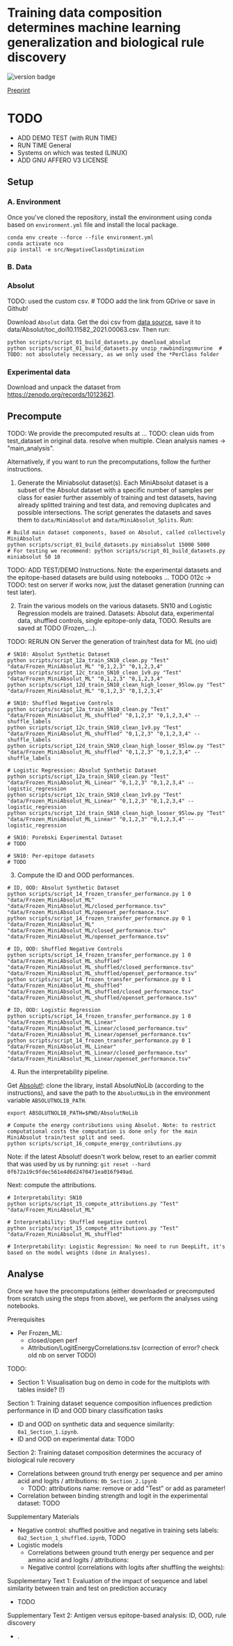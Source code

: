# Training data composition determines machine learning generalization and biological rule discovery

![version badge](https://img.shields.io/badge/version-0.9-green)

[Preprint](https://www.biorxiv.org/content/10.1101/2024.06.17.599333v2.abstract)

# TODO
- ADD DEMO TEST (with RUN TIME)
- RUN TIME General
- Systems on which was tested (LINUX)
- ADD GNU AFFERO V3 LICENSE

## Setup

### A. Environment
Once you've cloned the repository, install the environment using conda based on `environment.yml` file and install the local package.
```
conda env create --force --file environment.yml
conda activate nco
pip install -e src/NegativeClassOptimization
```

### B. Data

### Absolut

TODO: used the custom csv. # TODO add the link from GDrive or save in Github!

Download `Absolut` data. Get the doi csv from [data source](https://archive.norstore.no/pages/public/toc.jsf?code=A3TL2NWADL), save it to data/Absolut/toc_doi10.11582_2021.00063.csv. Then run:

```
python scripts/script_01_build_datasets.py download_absolut
python scripts/script_01_build_datasets.py unzip_rawbindingsmurine  # TODO: not absolutely necessary, as we only used the *PerClass folder
```

### Experimental data

Download and unpack the dataset from https://zenodo.org/records/10123621.


## Precompute

TODO: We provide the precomputed results at ...
TODO: clean uids from test_dataset in original data. resolve when multiple. Clean analysis names -> "main_analysis".

Alternatively, if you want to run the precomputations, follow the further instructions.

1. Generate the Miniabsolut dataset(s). Each MiniAbsolut dataset is a subset of the Absolut dataset with a specific number of samples per class for easier further assembly of training and test datasets, having already splitted training and test data, and removing duplicates and possible intersections. The script generates the datasets and saves them to `data/MiniAbsolut` and `data/MiniAbsolut_Splits`. Run:

```
# Build main dataset components, based on Absolut, called collectively MiniAbsolut 
python scripts/script_01_build_datasets.py miniabsolut 15000 5000
# For testing we recommend: python scripts/script_01_build_datasets.py miniabsolut 50 10
```

TODO: ADD TEST/DEMO Instructions.
Note: the experimental datasets and the epitope-based datasets are build using notebooks ... TODO 012c -> TODO: test on server if works now, just the dataset generation (running can test later).

2. Train the various models on the various datasets. SN10 and Logistic Regression models are trained. Datasets: Absolut data, experimental data, shuffled controls, single epitope-only data, TODO. Results are saved at TODO (Frozen_...).

TODO: RERUN ON Server the generation of train/test data for ML (no uid)

```
# SN10: Absolut Synthetic Dataset
python scripts/script_12a_train_SN10_clean.py "Test" "data/Frozen_MiniAbsolut_ML" "0,1,2,3" "0,1,2,3,4"
python scripts/script_12c_train_SN10_clean_1v9.py "Test" "data/Frozen_MiniAbsolut_ML" "0,1,2,3" "0,1,2,3,4"
python scripts/script_12d_train_SN10_clean_high_looser_95low.py "Test" "data/Frozen_MiniAbsolut_ML" "0,1,2,3" "0,1,2,3,4"

# SN10: Shuffled Negative Controls
python scripts/script_12a_train_SN10_clean.py "Test" "data/Frozen_MiniAbsolut_ML_shuffled" "0,1,2,3" "0,1,2,3,4" --shuffle_labels 
python scripts/script_12c_train_SN10_clean_1v9.py "Test" "data/Frozen_MiniAbsolut_ML_shuffled" "0,1,2,3" "0,1,2,3,4" --shuffle_labels 
python scripts/script_12d_train_SN10_clean_high_looser_95low.py "Test" "data/Frozen_MiniAbsolut_ML_shuffled" "0,1,2,3" "0,1,2,3,4" --shuffle_labels 

# Logistic Regression: Absolut Synthetic Dataset
python scripts/script_12a_train_SN10_clean.py "Test" "data/Frozen_MiniAbsolut_ML_Linear" "0,1,2,3" "0,1,2,3,4" --logistic_regression 
python scripts/script_12c_train_SN10_clean_1v9.py "Test" "data/Frozen_MiniAbsolut_ML_Linear" "0,1,2,3" "0,1,2,3,4" --logistic_regression
python scripts/script_12d_train_SN10_clean_high_looser_95low.py "Test" "data/Frozen_MiniAbsolut_ML_Linear" "0,1,2,3" "0,1,2,3,4" --logistic_regression 

# SN10: Porebski Experimental Dataset
# TODO

# SN10: Per-epitope datasets
# TODO

```

3. Compute the ID and OOD performances.

```
# ID, OOD: Absolut Synthetic Dataset
python scripts/script_14_frozen_transfer_performance.py 1 0 "data/Frozen_MiniAbsolut_ML" "data/Frozen_MiniAbsolut_ML/closed_performance.tsv" "data/Frozen_MiniAbsolut_ML/openset_performance.tsv"
python scripts/script_14_frozen_transfer_performance.py 0 1 "data/Frozen_MiniAbsolut_ML" "data/Frozen_MiniAbsolut_ML/closed_performance.tsv" "data/Frozen_MiniAbsolut_ML/openset_performance.tsv"

# ID, OOD: Shuffled Negative Controls
python scripts/script_14_frozen_transfer_performance.py 1 0 "data/Frozen_MiniAbsolut_ML_shuffled" "data/Frozen_MiniAbsolut_ML_shuffled/closed_performance.tsv" "data/Frozen_MiniAbsolut_ML_shuffled/openset_performance.tsv"
python scripts/script_14_frozen_transfer_performance.py 0 1 "data/Frozen_MiniAbsolut_ML_shuffled" "data/Frozen_MiniAbsolut_ML_shuffled/closed_performance.tsv" "data/Frozen_MiniAbsolut_ML_shuffled/openset_performance.tsv"

# ID, OOD: Logistic Regression
python scripts/script_14_frozen_transfer_performance.py 1 0 "data/Frozen_MiniAbsolut_ML_Linear" "data/Frozen_MiniAbsolut_ML_Linear/closed_performance.tsv" "data/Frozen_MiniAbsolut_ML_Linear/openset_performance.tsv"
python scripts/script_14_frozen_transfer_performance.py 0 1 "data/Frozen_MiniAbsolut_ML_Linear" "data/Frozen_MiniAbsolut_ML_Linear/closed_performance.tsv" "data/Frozen_MiniAbsolut_ML_Linear/openset_performance.tsv"

```

4. Run the interpretability pipeline.

Get [Absolut!](https://github.com/csi-greifflab/Absolut): clone the library, install AbsolutNoLib (according to the instructions), and save the path to the `AbsolutNoLib` in the environment variable `ABSOLUTNOLIB_PATH`.

```
export ABSOLUTNOLIB_PATH=$PWD/AbsolutNoLib

# Compute the energy contributions using Absolut. Note: to restrict computational costs the computation is done only for the main MiniAbsolut train/test split and seed. 
python scripts/script_16_compute_energy_contributions.py
```

Note: if the latest Absolut! doesn't work below, reset to an earlier commit that was used by us by running: `git reset --hard 0f672a19c9fdec561e4d6d2470471ea016f949ad`.

Next: compute the attributions.

```
# Interpretability: SN10
python scripts/script_15_compute_attributions.py "Test" "data/Frozen_MiniAbsolut_ML"

# Interpretability: Shuffled negative control
python scripts/script_15_compute_attributions.py "Test" "data/Frozen_MiniAbsolut_ML_shuffled"

# Interpretability: Logistic Regression: No need to run DeepLift, it's based on the model weights (done in Analyses).
```

## Analyse

Once we have the precomputations (either downloaded or precomputed from scratch using the steps from above), we perform the analyses using notebooks.

Prerequisites
- Per Frozen_ML:
  - closed/open perf
  - Attribution/LogitEnergyCorrelations.tsv (correction of error? check old nb on server TODO)

TODO:
- Section 1: Visualisation bug on demo in code for the multiplots with tables inside? (!)

Section 1: Training dataset sequence composition influences prediction performance in ID and OOD binary classification tasks
- ID and OOD on synthetic data and sequence similarity: `0a1_Section_1.ipynb`.
- ID and OOD on experimental data: TODO

Section 2: Training dataset composition determines the accuracy of biological rule recovery
- Correlations between ground truth energy per sequence and per amino acid and logits / attributions: `0b_Section_2.ipynb`
  - TODO: attributions name: remove or add "Test" or add as parameter!
- Correlation between binding strength and logit in the experimental dataset: TODO

Supplementary Materials
- Negative control: shuffled positive and negative in training sets labels: `0a2_Section_1_shuffled.ipynb`, TODO
- Logistic models
  - Correlations between ground truth energy per sequence and per amino acid and logits / attributions: 
  - Negative control (correlations with logits after shuffling the weights): 

Supplementary Text 1: Evaluation of the impact of sequence and label similarity between train and test on prediction accuracy 
- TODO

Supplementary Text 2: Antigen versus epitope-based analysis: ID, OOD, rule discovery
- .

